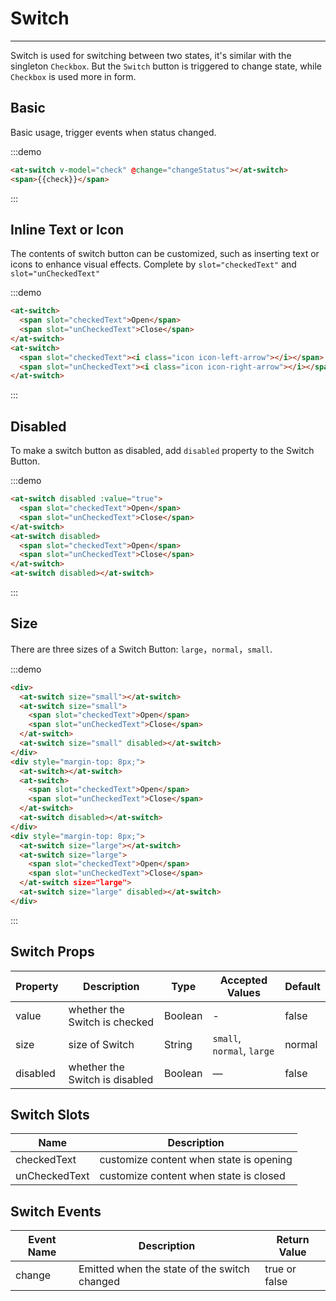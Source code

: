
# Switch

----

Switch is used for switching between two states, it's similar with the singleton `Checkbox`. But the `Switch` button is triggered to change state, while `Checkbox` is used more in form.

## Basic

Basic usage, trigger events when status changed.

:::demo
```html
<at-switch v-model="check" @change="changeStatus"></at-switch>
<span>{{check}}</span>
```
:::

## Inline Text or Icon

The contents of switch button can be customized, such as inserting text or icons to enhance visual effects. Complete by `slot="checkedText"` and `slot="unCheckedText"`

:::demo
```html
<at-switch>
  <span slot="checkedText">Open</span>
  <span slot="unCheckedText">Close</span>
</at-switch>
<at-switch>
  <span slot="checkedText"><i class="icon icon-left-arrow"></i></span>
  <span slot="unCheckedText"><i class="icon icon-right-arrow"></i></span>
</at-switch>
```
:::

## Disabled

To make a switch button as disabled, add `disabled` property to the Switch Button.

:::demo
```html
<at-switch disabled :value="true">
  <span slot="checkedText">Open</span>
  <span slot="unCheckedText">Close</span>
</at-switch>
<at-switch disabled>
  <span slot="checkedText">Open</span>
  <span slot="unCheckedText">Close</span>
</at-switch>
<at-switch disabled></at-switch>
```
:::

## Size

There are three sizes of a Switch Button: `large`，`normal`，`small`.

:::demo
```html
<div>
  <at-switch size="small"></at-switch>
  <at-switch size="small">
    <span slot="checkedText">Open</span>
    <span slot="unCheckedText">Close</span>
  </at-switch>
  <at-switch size="small" disabled></at-switch>
</div>
<div style="margin-top: 8px;">
  <at-switch></at-switch>
  <at-switch>
    <span slot="checkedText">Open</span>
    <span slot="unCheckedText">Close</span>
  </at-switch>
  <at-switch disabled></at-switch>
</div>
<div style="margin-top: 8px;">
  <at-switch size="large"></at-switch>
  <at-switch size="large">
    <span slot="checkedText">Open</span>
    <span slot="unCheckedText">Close</span>
  </at-switch size="large">
  <at-switch size="large" disabled></at-switch>
</div>
```
:::

## Switch Props

| Property      | Description          | Type      | Accepted Values                           | Default  |
|---------- |-------------- |---------- |--------------------------------  |-------- |
| value | whether the Switch is checked | Boolean | - | false |
| size | size of Switch | String | `small`, `normal`, `large` | normal |
| disabled | whether the Switch is disabled | Boolean | — | false |

## Switch Slots

| Name      | Description          |
|---------- |-------------- |
| checkedText | customize content when state is opening |
| unCheckedText | customize content when state is closed |

## Switch Events

| Event Name      | Description          | Return Value  |
|---------- |-------------- |---------- |
| change | Emitted when the state of the switch changed | true or false |

<script>
export default {
  data() {
    return {
      check: true
    }
  },
  methods: {
    changeStatus(status) {
      this.check = status
    }
  }
}
</script>

<style lang="scss" scoped>
.at-switch + .at-switch {
  margin-left: 20px;
}
</style>
